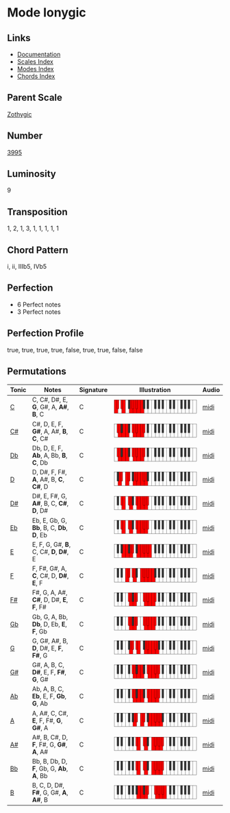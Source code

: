 # Mode Ionygic

## Links

- [Documentation](README.md)
- [Scales Index](Scales.md)
- [Modes Index](Modes.md)
- [Chords Index](Chords.md)

## Parent Scale

[Zothygic](ScaleZothygic.md)

## Number

[3995](https://ianring.com/musictheory/scales/3995)

## Luminosity

9

## Transposition

1, 2, 1, 3, 1, 1, 1, 1, 1

## Chord Pattern

i, ii, IIIb5, IVb5

## Perfection

- 6 Perfect notes
- 3 Perfect notes

## Perfection Profile

true, true, true, true, false, true, true, false, false

## Permutations

| Tonic | Notes | Signature | Illustration | Audio |
|-------|-------|-----------|--------------|-------|
| [C](ModeCNaturalIonygic.md) | C, C#, D#, E, **G**, G#, A, **A#**, **B**, C | C | ![CNaturalIonygic](ModeCNaturalIonygic.png) | [midi](https://github.com/edipermadi/music/blob/main/docs/ModeCNaturalIonygic.mid?raw=true) |
| [C#](ModeCSharpIonygic.md) | C#, D, E, F, **G#**, A, A#, **B**, **C**, C# | C | ![CSharpIonygic](ModeCSharpIonygic.png) | [midi](https://github.com/edipermadi/music/blob/main/docs/ModeCSharpIonygic.mid?raw=true) |
| [Db](ModeDFlatIonygic.md) | Db, D, E, F, **Ab**, A, Bb, **B**, **C**, Db | C | ![DFlatIonygic](ModeDFlatIonygic.png) | [midi](https://github.com/edipermadi/music/blob/main/docs/ModeDFlatIonygic.mid?raw=true) |
| [D](ModeDNaturalIonygic.md) | D, D#, F, F#, **A**, A#, B, **C**, **C#**, D | C | ![DNaturalIonygic](ModeDNaturalIonygic.png) | [midi](https://github.com/edipermadi/music/blob/main/docs/ModeDNaturalIonygic.mid?raw=true) |
| [D#](ModeDSharpIonygic.md) | D#, E, F#, G, **A#**, B, C, **C#**, **D**, D# | C | ![DSharpIonygic](ModeDSharpIonygic.png) | [midi](https://github.com/edipermadi/music/blob/main/docs/ModeDSharpIonygic.mid?raw=true) |
| [Eb](ModeEFlatIonygic.md) | Eb, E, Gb, G, **Bb**, B, C, **Db**, **D**, Eb | C | ![EFlatIonygic](ModeEFlatIonygic.png) | [midi](https://github.com/edipermadi/music/blob/main/docs/ModeEFlatIonygic.mid?raw=true) |
| [E](ModeENaturalIonygic.md) | E, F, G, G#, **B**, C, C#, **D**, **D#**, E | C | ![ENaturalIonygic](ModeENaturalIonygic.png) | [midi](https://github.com/edipermadi/music/blob/main/docs/ModeENaturalIonygic.mid?raw=true) |
| [F](ModeFNaturalIonygic.md) | F, F#, G#, A, **C**, C#, D, **D#**, **E**, F | C | ![FNaturalIonygic](ModeFNaturalIonygic.png) | [midi](https://github.com/edipermadi/music/blob/main/docs/ModeFNaturalIonygic.mid?raw=true) |
| [F#](ModeFSharpIonygic.md) | F#, G, A, A#, **C#**, D, D#, **E**, **F**, F# | C | ![FSharpIonygic](ModeFSharpIonygic.png) | [midi](https://github.com/edipermadi/music/blob/main/docs/ModeFSharpIonygic.mid?raw=true) |
| [Gb](ModeGFlatIonygic.md) | Gb, G, A, Bb, **Db**, D, Eb, **E**, **F**, Gb | C | ![GFlatIonygic](ModeGFlatIonygic.png) | [midi](https://github.com/edipermadi/music/blob/main/docs/ModeGFlatIonygic.mid?raw=true) |
| [G](ModeGNaturalIonygic.md) | G, G#, A#, B, **D**, D#, E, **F**, **F#**, G | C | ![GNaturalIonygic](ModeGNaturalIonygic.png) | [midi](https://github.com/edipermadi/music/blob/main/docs/ModeGNaturalIonygic.mid?raw=true) |
| [G#](ModeGSharpIonygic.md) | G#, A, B, C, **D#**, E, F, **F#**, **G**, G# | C | ![GSharpIonygic](ModeGSharpIonygic.png) | [midi](https://github.com/edipermadi/music/blob/main/docs/ModeGSharpIonygic.mid?raw=true) |
| [Ab](ModeAFlatIonygic.md) | Ab, A, B, C, **Eb**, E, F, **Gb**, **G**, Ab | C | ![AFlatIonygic](ModeAFlatIonygic.png) | [midi](https://github.com/edipermadi/music/blob/main/docs/ModeAFlatIonygic.mid?raw=true) |
| [A](ModeANaturalIonygic.md) | A, A#, C, C#, **E**, F, F#, **G**, **G#**, A | C | ![ANaturalIonygic](ModeANaturalIonygic.png) | [midi](https://github.com/edipermadi/music/blob/main/docs/ModeANaturalIonygic.mid?raw=true) |
| [A#](ModeASharpIonygic.md) | A#, B, C#, D, **F**, F#, G, **G#**, **A**, A# | C | ![ASharpIonygic](ModeASharpIonygic.png) | [midi](https://github.com/edipermadi/music/blob/main/docs/ModeASharpIonygic.mid?raw=true) |
| [Bb](ModeBFlatIonygic.md) | Bb, B, Db, D, **F**, Gb, G, **Ab**, **A**, Bb | C | ![BFlatIonygic](ModeBFlatIonygic.png) | [midi](https://github.com/edipermadi/music/blob/main/docs/ModeBFlatIonygic.mid?raw=true) |
| [B](ModeBNaturalIonygic.md) | B, C, D, D#, **F#**, G, G#, **A**, **A#**, B | C | ![BNaturalIonygic](ModeBNaturalIonygic.png) | [midi](https://github.com/edipermadi/music/blob/main/docs/ModeBNaturalIonygic.mid?raw=true) |
